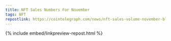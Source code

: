 ```yaml
---
title: NFT Sales Numbers For November
tags: NFT
repostlink: https://cointelegraph.com/news/nft-sales-volume-november-blur-opensea
---
```


{% include embed/linkpreview-repost.html %}